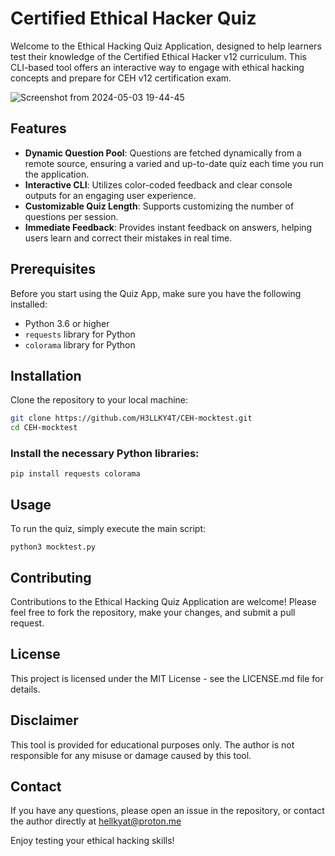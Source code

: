 # Certified Ethical Hacker Quiz

Welcome to the Ethical Hacking Quiz Application, designed to help learners test their knowledge of the Certified Ethical Hacker v12 curriculum. This CLI-based tool offers an interactive way to engage with ethical hacking concepts and prepare for CEH v12 certification exam.

![Screenshot from 2024-05-03 19-44-45](https://github.com/H3LLKY4T/CEH-mocktest/assets/141442170/676b7ef3-575c-422a-bcf1-9cbd954685dd)


## Features

- **Dynamic Question Pool**: Questions are fetched dynamically from a remote source, ensuring a varied and up-to-date quiz each time you run the application.
- **Interactive CLI**: Utilizes color-coded feedback and clear console outputs for an engaging user experience.
- **Customizable Quiz Length**: Supports customizing the number of questions per session.
- **Immediate Feedback**: Provides instant feedback on answers, helping users learn and correct their mistakes in real time.

## Prerequisites

Before you start using the Quiz App, make sure you have the following installed:
- Python 3.6 or higher
- `requests` library for Python
- `colorama` library for Python

## Installation

Clone the repository to your local machine:

```bash
git clone https://github.com/H3LLKY4T/CEH-mocktest.git
cd CEH-mocktest
```
### Install the necessary Python libraries:
```
pip install requests colorama
```
## Usage
To run the quiz, simply execute the main script:
```
python3 mocktest.py
```
## Contributing
Contributions to the Ethical Hacking Quiz Application are welcome! Please feel free to fork the repository, make your changes, and submit a pull request.

## License
This project is licensed under the MIT License - see the LICENSE.md file for details.

## Disclaimer
This tool is provided for educational purposes only. The author is not responsible for any misuse or damage caused by this tool.

## Contact
If you have any questions, please open an issue in the repository, or contact the author directly at hellkyat@proton.me

Enjoy testing your ethical hacking skills!
